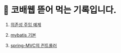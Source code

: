 # 🚀 코배웹 뜯어 먹는 기록입니다.

1. [의존성 주입 예제](https://github.com/sonchanwoo/TIL/tree/main/resources/DI_ex.md)

2. [mybatis 기본](https://github.com/sonchanwoo/TIL/tree/main/resources/mybatis_basic.md)

3. [spring-MVC의 컨트롤러](https://github.com/sonchanwoo/TIL/tree/main/resources/spring_controller_basic.md)